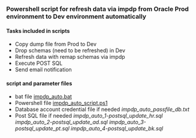 ### Powershell script for refresh data via impdp from Oracle Prod environment to Dev environment automatically

#### Tasks included in scripts
- Copy dump file from Prod to Dev
- Drop schemas (need to be refreshed) in Dev 
- Refresh data with remap schemas via impdp
- Execute POST SQL
- Send email notification

#### script and parameter files
- bat file [impdp_auto.bat](https://github.com/VCNTQA/Oracle_Windows/blob/main/impdp_auto.bat)
- Powershell file [impdp_auto_script.ps1](https://github.com/VCNTQA/Oracle_Windows/blob/main/impdp_auto_script.ps1)
- Database account credential file if needed *impdp_auto_passfile_db.txt*
- Post SQL file if needed 
   *impdp_auto_1-postsql_update_hr.sql*
   *impdp_auto_2-postsql_update_ad.sql*
   *impdp_auto_3-postsql_update_pt.sql*
   *impdp_auto_4-postsql_update_bk.sql*
